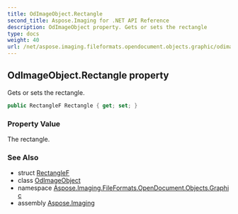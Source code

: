 ```yaml
---
title: OdImageObject.Rectangle
second_title: Aspose.Imaging for .NET API Reference
description: OdImageObject property. Gets or sets the rectangle
type: docs
weight: 40
url: /net/aspose.imaging.fileformats.opendocument.objects.graphic/odimageobject/rectangle/
---
```

## OdImageObject.Rectangle property

Gets or sets the rectangle.

```csharp
public RectangleF Rectangle { get; set; }
```

### Property Value

The rectangle.

### See Also

* struct [RectangleF](../../../aspose.imaging/rectanglef/)
* class [OdImageObject](../)
* namespace [Aspose.Imaging.FileFormats.OpenDocument.Objects.Graphic](../../odimageobject/)
* assembly [Aspose.Imaging](../../../)


